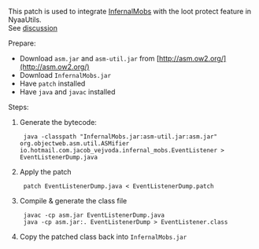 This patch is used to integrate [InfernalMobs](https://www.spigotmc.org/resources/infernal-mobs.2156/) with the loot protect feature in NyaaUtils.  
See [discussion](https://github.com/NyaaCat/nyaautils/issues/2)

Prepare:

- Download `asm.jar` and `asm-util.jar` from [http://asm.ow2.org/](http://asm.ow2.org/)
- Download `InfernalMobs.jar`
- Have `patch` installed
- Have `java` and `javac` installed

Steps:

1. Generate the bytecode:
       
        java -classpath "InfernalMobs.jar:asm-util.jar:asm.jar" org.objectweb.asm.util.ASMifier io.hotmail.com.jacob_vejvoda.infernal_mobs.EventListener > EventListenerDump.java

2. Apply the patch

        patch EventListenerDump.java < EventListenerDump.patch

3. Compile & generate the class file

        javac -cp asm.jar EventListenerDump.java
        java -cp asm.jar:. EventListenerDump > EventListener.class

4. Copy the patched class back into `InfernalMobs.jar`
